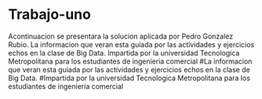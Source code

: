 # Trabajo-uno
Acontinuacion se presentara la solucion aplicada por Pedro Gonzalez Rubio.
  La informacion que veran esta guiada por las actividades y ejercicios echos en la clase de Big Data.
  Impartida por la universidad Tecnologica Metropolitana para los estudiantes de ingenieria comercial 
#La informacion que veran esta guiada por las actividades y ejercicios echos en la clase de Big Data.
#Impartida por la universidad Tecnologica Metropolitana para los estudiantes de ingenieria comercial 




